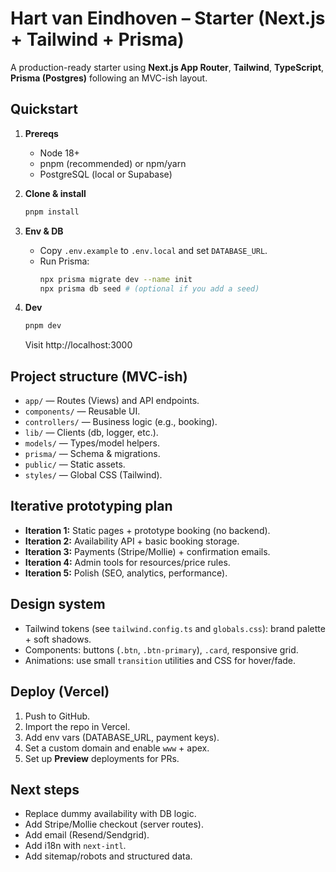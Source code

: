 # Hart van Eindhoven – Starter (Next.js + Tailwind + Prisma)

A production-ready starter using **Next.js App Router**, **Tailwind**, **TypeScript**, **Prisma (Postgres)** following an MVC-ish layout.

## Quickstart

1. **Prereqs**
   - Node 18+
   - pnpm (recommended) or npm/yarn
   - PostgreSQL (local or Supabase)

2. **Clone & install**
   ```bash
   pnpm install
   ```

3. **Env & DB**
   - Copy `.env.example` to `.env.local` and set `DATABASE_URL`.
   - Run Prisma:
     ```bash
     npx prisma migrate dev --name init
     npx prisma db seed # (optional if you add a seed)
     ```

4. **Dev**
   ```bash
   pnpm dev
   ```
   Visit http://localhost:3000

## Project structure (MVC-ish)

- `app/` — Routes (Views) and API endpoints.
- `components/` — Reusable UI.
- `controllers/` — Business logic (e.g., booking).
- `lib/` — Clients (db, logger, etc.).
- `models/` — Types/model helpers.
- `prisma/` — Schema & migrations.
- `public/` — Static assets.
- `styles/` — Global CSS (Tailwind).

## Iterative prototyping plan

- **Iteration 1:** Static pages + prototype booking (no backend).
- **Iteration 2:** Availability API + basic booking storage.
- **Iteration 3:** Payments (Stripe/Mollie) + confirmation emails.
- **Iteration 4:** Admin tools for resources/price rules.
- **Iteration 5:** Polish (SEO, analytics, performance).

## Design system

- Tailwind tokens (see `tailwind.config.ts` and `globals.css`): brand palette + soft shadows.
- Components: buttons (`.btn`, `.btn-primary`), `.card`, responsive grid.
- Animations: use small `transition` utilities and CSS for hover/fade.

## Deploy (Vercel)

1. Push to GitHub.
2. Import the repo in Vercel.
3. Add env vars (DATABASE_URL, payment keys).
4. Set a custom domain and enable `www` + apex.
5. Set up **Preview** deployments for PRs.

## Next steps

- Replace dummy availability with DB logic.
- Add Stripe/Mollie checkout (server routes).
- Add email (Resend/Sendgrid).
- Add i18n with `next-intl`.
- Add sitemap/robots and structured data.
